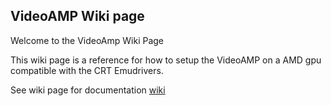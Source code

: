 ## VideoAMP Wiki page

Welcome to the VideoAmp Wiki Page

This wiki page is a reference for how to setup the VideoAMP on a AMD gpu compatible with the CRT Emudrivers.


See wiki page for documentation [wiki](https://github.com/Redemp/VideoAmp_wiki/wiki)
